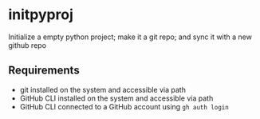 # initpyproj
Initialize a empty python project; make it a git repo; and sync it with a new github repo
## Requirements
- git installed on the system and accessible via path
- GitHub CLI installed on the system and accessible via path
- GitHub CLI connected to a GitHub account using ```gh auth login```